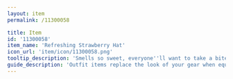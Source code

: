 ```yaml
---
layout: item
permalink: /11300058

title: Item
id: '11300058'
item_name: 'Refreshing Strawberry Hat'
icon_url: 'item/icon/11300058.png'
tooltip_description: 'Smells so sweet, everyone''ll want to take a bite out of your hat!'
guide_description: 'Outfit items replace the look of your gear when equipped.'
---
```

